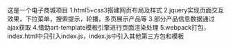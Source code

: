 这是一个电子商城项目
1.html5+css3搭建网页布局及样式
2.jquery实现页面交互效果，下拉菜单，搜索提示，轮播，多页展示产品等
3.部分产品信息数据通过ajax获取
4.借助art-template模板引擎进行页面渲染处理
5.webpack打包，index.html中只引入index.js，index.js中引入其他第三方包和模板